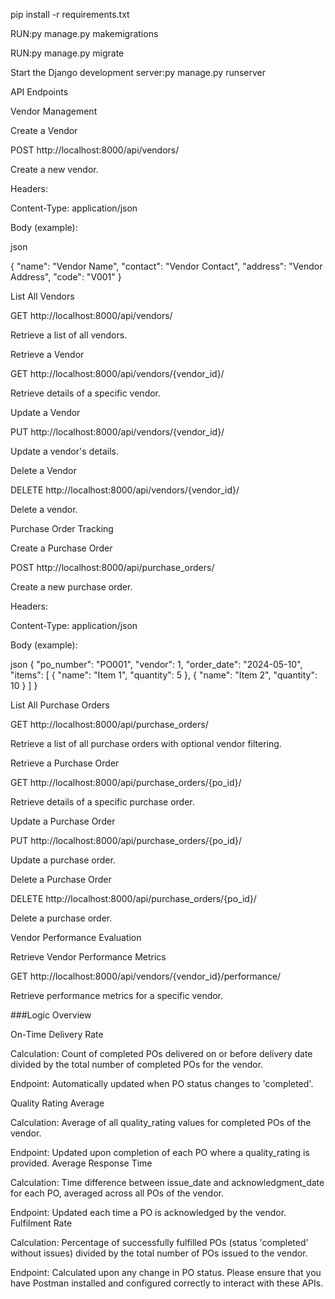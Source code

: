 
pip install -r requirements.txt


RUN:py manage.py makemigrations

RUN:py manage.py migrate



Start the Django development server:py manage.py runserver


API Endpoints



Vendor Management



Create a Vendor






POST http://localhost:8000/api/vendors/




Create a new vendor.

Headers:

Content-Type: application/json

Body (example):

json

{
    "name": "Vendor Name",
    "contact": "Vendor Contact",
    "address": "Vendor Address",
    "code": "V001"
}

List All Vendors

GET http://localhost:8000/api/vendors/

Retrieve a list of all vendors.

Retrieve a Vendor

GET http://localhost:8000/api/vendors/{vendor_id}/

Retrieve details of a specific vendor.

Update a Vendor

PUT http://localhost:8000/api/vendors/{vendor_id}/

Update a vendor's details.

Delete a Vendor

DELETE http://localhost:8000/api/vendors/{vendor_id}/

Delete a vendor.

Purchase Order Tracking

Create a Purchase Order

POST http://localhost:8000/api/purchase_orders/

Create a new purchase order.

Headers:

Content-Type: application/json

Body (example):

json
{
    "po_number": "PO001",
    "vendor": 1,
    "order_date": "2024-05-10",
    "items": [
        {
            "name": "Item 1",
            "quantity": 5
        },
        {
            "name": "Item 2",
            "quantity": 10
        }
    ]
}

List All Purchase Orders

GET http://localhost:8000/api/purchase_orders/


Retrieve a list of all purchase orders with optional vendor filtering.


Retrieve a Purchase Order


GET http://localhost:8000/api/purchase_orders/{po_id}/


Retrieve details of a specific purchase order.


Update a Purchase Order


PUT http://localhost:8000/api/purchase_orders/{po_id}/


Update a purchase order.


Delete a Purchase Order


DELETE http://localhost:8000/api/purchase_orders/{po_id}/


Delete a purchase order.


Vendor Performance Evaluation


Retrieve Vendor Performance Metrics


GET http://localhost:8000/api/vendors/{vendor_id}/performance/


Retrieve performance metrics for a specific vendor.

###Logic Overview


On-Time Delivery Rate


Calculation: Count of completed POs delivered on or before delivery date divided by the total number of completed POs for the vendor.


Endpoint: Automatically updated when PO status changes to 'completed'.


Quality Rating Average


Calculation: Average of all quality_rating values for completed POs of the vendor.


Endpoint: Updated upon completion of each PO where a quality_rating is provided.
Average Response Time


Calculation: Time difference between issue_date and acknowledgment_date for each PO, averaged across all POs of the vendor.


Endpoint: Updated each time a PO is acknowledged by the vendor.
Fulfilment Rate


Calculation: Percentage of successfully fulfilled POs (status 'completed' without issues) divided by the total number of POs issued to the vendor.


Endpoint: Calculated upon any change in PO status.
Please ensure that you have Postman installed and configured correctly to interact with these APIs.





